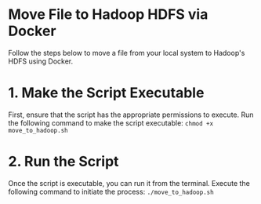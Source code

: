 # Move File to Hadoop HDFS via Docker
Follow the steps below to move a file from your local system to Hadoop's HDFS using Docker.

# 1. Make the Script Executable
First, ensure that the script has the appropriate permissions to execute. Run the following command to make the script executable: `chmod +x move_to_hadoop.sh`

# 2. Run the Script
Once the script is executable, you can run it from the terminal. Execute the following command to initiate the process: `./move_to_hadoop.sh`

